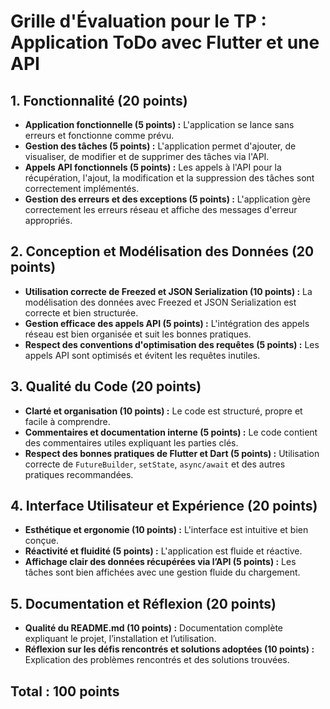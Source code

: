 # Grille d'Évaluation pour le TP : Application ToDo avec Flutter et une API

## 1. Fonctionnalité (20 points)

- **Application fonctionnelle (5 points) :** L'application se lance sans erreurs et fonctionne comme prévu.
- **Gestion des tâches (5 points) :** L'application permet d'ajouter, de visualiser, de modifier et de supprimer des tâches via l'API.
- **Appels API fonctionnels (5 points) :** Les appels à l'API pour la récupération, l'ajout, la modification et la suppression des tâches sont correctement implémentés.
- **Gestion des erreurs et des exceptions (5 points) :** L'application gère correctement les erreurs réseau et affiche des messages d'erreur appropriés.

## 2. Conception et Modélisation des Données (20 points)

- **Utilisation correcte de Freezed et JSON Serialization (10 points) :** La modélisation des données avec Freezed et JSON Serialization est correcte et bien structurée.
- **Gestion efficace des appels API (5 points) :** L'intégration des appels réseau est bien organisée et suit les bonnes pratiques.
- **Respect des conventions d'optimisation des requêtes (5 points) :** Les appels API sont optimisés et évitent les requêtes inutiles.

## 3. Qualité du Code (20 points)

- **Clarté et organisation (10 points) :** Le code est structuré, propre et facile à comprendre.
- **Commentaires et documentation interne (5 points) :** Le code contient des commentaires utiles expliquant les parties clés.
- **Respect des bonnes pratiques de Flutter et Dart (5 points) :** Utilisation correcte de `FutureBuilder`, `setState`, `async/await` et des autres pratiques recommandées.

## 4. Interface Utilisateur et Expérience (20 points)

- **Esthétique et ergonomie (10 points) :** L'interface est intuitive et bien conçue.
- **Réactivité et fluidité (5 points) :** L'application est fluide et réactive.
- **Affichage clair des données récupérées via l’API (5 points) :** Les tâches sont bien affichées avec une gestion fluide du chargement.

## 5. Documentation et Réflexion (20 points)

- **Qualité du README.md (10 points) :** Documentation complète expliquant le projet, l’installation et l’utilisation.
- **Réflexion sur les défis rencontrés et solutions adoptées (10 points) :** Explication des problèmes rencontrés et des solutions trouvées.

## Total : 100 points

